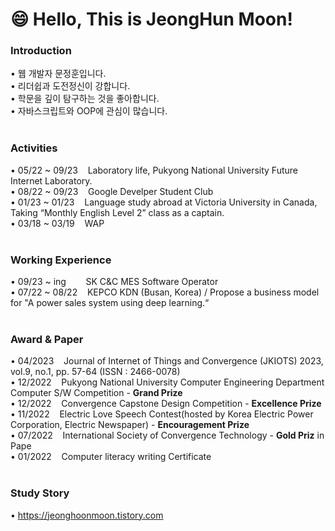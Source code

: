 # 😄 Hello, This is JeongHun Moon!

### Introduction
• 웹 개발자 문정훈입니다. <br>
• 리더쉽과 도전정신이 강합니다.<br>
• 학문을 깊이 탐구하는 것을 좋아합니다. <br>
• 자바스크립트와 OOP에 관심이 많습니다.<br><br>    

### Activities
• 05/22 ~ 09/23 &nbsp;&nbsp; Laboratory life,  Pukyong National University Future Internet Laboratory.<br>
• 08/22 ~ 09/23 &nbsp;&nbsp; Google Develper Student Club<br>
• 01/23 ~ 01/23 &nbsp;&nbsp; Language study abroad at Victoria University in Canada,  Taking “Monthly English Level 2” class as a captain.<br>
• 03/18 ~ 03/19 &nbsp;&nbsp; WAP<br><br>

### Working Experience
• 09/23 ~ ing   &nbsp;&nbsp;&nbsp;&nbsp;&nbsp;&nbsp; SK C&C MES Software Operator<br>
• 07/22 ~ 08/22 &nbsp;&nbsp; KEPCO KDN (Busan, Korea) / Propose a business model for "A power sales system using deep learning.“<br><br>
<!--• 09/23 ~ ing &nbsp;&nbsp; &nbsp;&nbsp;  SK C&C USA MES&RTD Software Operator<br><br>-->

### Award & Paper
• 04/2023 &nbsp;&nbsp; Journal of Internet of Things and Convergence (JKIOTS) 2023, vol.9, no.1, pp. 57-64 (ISSN : 2466-0078)<br>
• 12/2022 &nbsp;&nbsp; Pukyong National University Computer Engineering Department Computer S/W Competition - <b>Grand Prize</b><br>
• 12/2022	&nbsp;&nbsp; Convergence Capstone Design Competition - <b>Excellence Prize</b><br>
• 11/2022	&nbsp;&nbsp; Electric Love Speech Contest(hosted by Korea Electric Power Corporation, Electric Newspaper) - <b>Encouragement Prize</b><br>
• 07/2022	&nbsp;&nbsp; International Society of Convergence Technology - <b>Gold Priz</b> in Pape<br>
• 01/2022	&nbsp;&nbsp; Computer literacy writing Certificate<br><br>

### Study Story
• https://jeonghoonmoon.tistory.com<br><br>

<!--
### Upper-intermediate level English
• TOEIC Speaking Lv. 6<br><br>

  



**JeongHunMoon/JeongHunMoon** is a ✨ _special_ ✨ repository because its `README.md` (this file) appears on your GitHub profile.

Here are some ideas to get you started:

- 🔭 I’m currently working on ...
- 🌱 I’m currently learning ...
- 👯 I’m looking to collaborate on ...
- 🤔 I’m looking for help with ...
- 💬 Ask me about ...
- 📫 How to reach me: ...
- 😄 Pronouns: ...
- ⚡ Fun fact: ...
-->
